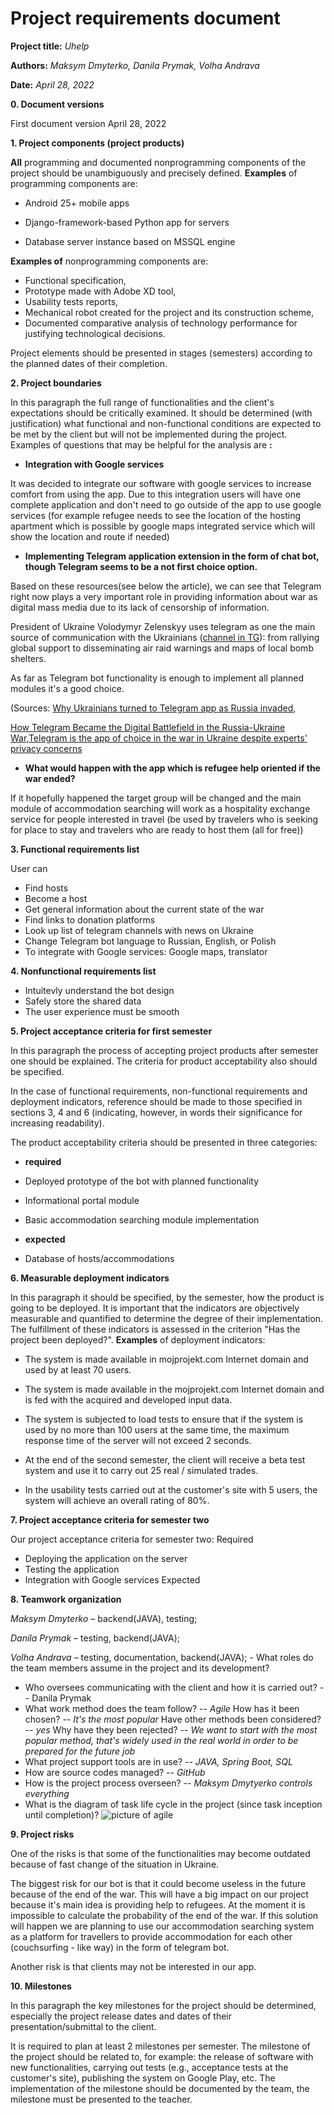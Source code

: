 # **Project requirements document**

**Project title:** *Uhelp*

**Authors:** *Maksym Dmyterko, Danila Prymak, Volha Andrava*

**Date:** *April 28, 2022*

**0. Document versions**

First document version April 28, 2022

**1. Project components (project products)**

**All** programming and documented nonprogramming components of the project should be unambiguously and precisely defined. **Examples** of programming components are:

- Android 25+ mobile apps



- Django-framework-based Python app for servers


- Database server instance based on MSSQL engine

**Examples of** nonprogramming components are:

- Functional specification,
- Prototype made with Adobe XD tool,
- Usability tests reports,
- Mechanical robot created for the project and its construction scheme,
- Documented comparative analysis of technology performance for justifying technological decisions.

Project elements should be presented in stages (semesters) according to the planned dates of their completion.

**2. Project boundaries**

In this paragraph the full range of functionalities and the client&#39;s expectations should be critically examined. It should be determined (with justification) what functional and non-functional conditions are expected to be met by the client but will not be implemented during the project. Examples of questions that may be helpful for the analysis are **:**

- **Integration with Google services**

It was decided to integrate our software with google services to increase comfort from using the app. Due to this integration users will have one complete application and don&#39;t need to go outside of the app to use google services (for example refugee needs to see the location of the hosting apartment which is possible by google maps integrated service which will show the location and route if needed)

- **Implementing Telegram application extension in the form of chat bot, though Telegram seems to be a not first choice option.**

Based on these resources(see below the article), we can see that Telegram right now plays a very important role in providing information about war as digital mass media due to its lack of censorship of information.

President of Ukraine Volodymyr Zelenskyy uses telegram as one the main source of communication with the Ukrainians ([channel in TG](https://t.me/V_Zelenskiy_official)): from rallying global support to disseminating air raid warnings and maps of local bomb shelters.

As far as Telegram bot functionality is enough to implement all planned modules it&#39;s a good choice.

(Sources: [Why Ukrainians turned to Telegram app as Russia invaded](https://indianexpress.com/article/explained/russia-ukraine-war-telegram-app-7847165/),

[How Telegram Became the Digital Battlefield in the Russia-Ukraine War,](https://time.com/6158437/telegram-russia-ukraine-information-war/)[Telegram is the app of choice in the war in Ukraine despite experts&#39; privacy concerns](https://www.npr.org/2022/03/14/1086483703/telegram-ukraine-war-russia?t=1650114416921)

- **What would happen with the app which is refugee help oriented if the war ended?**

If it hopefully happened the target group will be changed and the main module of accommodation searching will work as a hospitality exchange service for people interested in travel (be used by travelers who is seeking for place to stay and travelers who are ready to host them (all for free))


**3. Functional requirements list**

User can
- Find hosts
- Become a host
- Get general information about the current state of the war
- Find links to donation platforms
- Look up list of telegram channels with news on Ukraine
- Change Telegram bot language to Russian, English, or Polish
- To integrate with Google services: Google maps, translator

**4. Nonfunctional requirements list**  

- Intuitevly understand the bot design
- Safely store the shared data
- The user experience must be smooth

**5. Project acceptance criteria for first semester**

In this paragraph the process of accepting project products after semester one should be explained. The criteria for product acceptability also should be specified.

In the case of functional requirements, non-functional requirements and deployment indicators, reference should be made to those specified in sections 3, 4 and 6 (indicating, however, in words their significance for increasing readability).

The product acceptability criteria should be presented in three categories:

- **required**

- Deployed prototype of the bot with planned functionality
- Informational portal module
- Basic accommodation searching module implementation

- **expected**

- Database of hosts/accommodations

**6. Measurable deployment indicators**

In this paragraph it should be specified, by the semester, how the product is going to be deployed. It is important that the indicators are objectively measurable and quantified to determine the degree of their implementation. The fulfillment of these indicators is assessed in the criterion &quot;Has the project been deployed?&quot;. **Examples** of deployment indicators:

- The system is made available in mojprojekt.com Internet domain and used by at least 70 users.

- The system is made available in the mojprojekt.com Internet domain and is fed with the acquired and developed input data.
- The system is subjected to load tests to ensure that if the system is used by no more than 100 users at the same time, the maximum response time of the server will not exceed 2 seconds.
- At the end of the second semester, the client will receive a beta test system and use it to carry out 25 real / simulated trades.
- In the usability tests carried out at the customer&#39;s site with 5 users, the system will achieve an overall rating of 80%.

**7. Project acceptance criteria for semester two**

Our project acceptance criteria for semester two:
Required
* Deploying the application on the server
* Testing the application 
* Integration with Google services
Expected

**8. Teamwork organization**

*Maksym Dmyterko* – backend(JAVA), testing; 

*Danila Prymak* – testing, backend(JAVA); 

*Volha Andrava* – testing, documentation, backend(JAVA); - What roles do the team members assume in the project and its development?
- Who oversees communicating with the client and how it is carried out? -- Danila Prymak
- What work method does the team follow? -- *Agile* How has it been chosen? -- *It's the most popular* Have other methods been considered? -- *yes* Why have they been rejected? -- *We want to start with the most popular method, that's widely used in the real world in order to be prepared for the future job*
- What project support tools are in use? -- *JAVA, Spring Boot, SQL*
- How are source codes managed? -- *GitHub* 
- How is the project process overseen? -- *Maksym Dmytyerko controls everything* 
- What is the diagram of task life cycle in the project (since task inception until completion)?
![picture of agile](https://github.com/realtehcman/Uhelp/blob/main/documents/agile_pic.jpg?raw=true)

**9. Project risks**

One of the risks is that some of the functionalities may become outdated because of fast change of the situation in Ukraine.

The biggest risk for our bot is that it could become useless in the future because of the end of the war. This will have a big impact on our project because it's main idea is providing help to refugees. At the moment it is impossible to calculate the probability of the end of the war. If this solution will happen we are planning to use our accommodation searching system as a platform for travellers to provide accommodation for each other (couchsurfing - like way) in the form of telegram bot.

Another risk is that clients may not be interested in our app.

**10. Milestones**

In this paragraph the key milestones for the project should be determined, especially the project release dates and dates of their presentation/submittal to the client.

It is required to plan at least 2 milestones per semester. The milestone of the project should be related to, for example: the release of software with new functionalities, carrying out tests (e.g., acceptance tests at the customer&#39;s site), publishing the system on Google Play, etc. The implementation of the milestone should be documented by the team, the milestone must be presented to the teacher.
